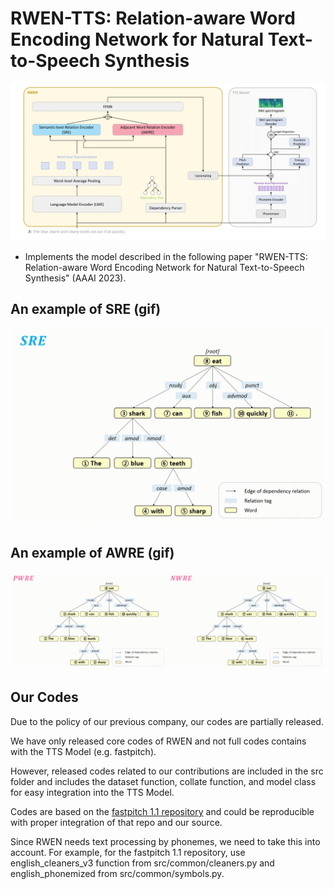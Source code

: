 # RWEN-TTS: Relation-aware Word Encoding Network for Natural Text-to-Speech Synthesis

![](overall_architecture.png)
- Implements the model described in the following paper "RWEN-TTS: Relation-aware Word Encoding Network for Natural Text-to-Speech Synthesis" (AAAI 2023).

## An example of SRE (gif)

![](gifs/sre.gif)


## An example of AWRE (gif)

![](gifs/awre.gif)

## Our Codes
Due to the policy of our previous company, our codes are partially released.

We have only released core codes of RWEN and not full codes contains with the TTS Model (e.g. fastpitch).

However, released codes related to our contributions are included in the src folder and includes the dataset function, collate function, and model class for easy integration into the TTS Model.

Codes are based on the [fastpitch 1.1 repository](https://github.com/NVIDIA/DeepLearningExamples/tree/master/PyTorch/SpeechSynthesis/FastPitch) and could be reproducible with proper integration of that repo and our source.

Since RWEN needs text processing by phonemes, we need to take this into account. For example, for the fastpitch 1.1 repository, use english_cleaners_v3 function from src/common/cleaners.py and english_phonemized from src/common/symbols.py.
